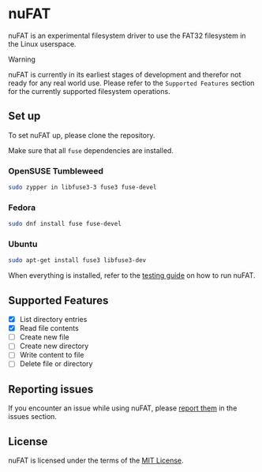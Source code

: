 # nuFAT

nuFAT is an experimental filesystem driver to use the FAT32 filesystem in the Linux userspace.

> [!Warning]
> nuFAT is currently in its earliest stages of development and therefor not ready for any real world use.
> Please refer to the `Supported Features` section for the currently supported filesystem operations.

## Set up

To set nuFAT up, please clone the repository.

Make sure that all `fuse` dependencies are installed.

### OpenSUSE Tumbleweed

```sh
sudo zypper in libfuse3-3 fuse3 fuse-devel 
```

### Fedora

```sh
sudo dnf install fuse fuse-devel
```

### Ubuntu

```sh
sudo apt-get install fuse3 libfuse3-dev
```

When everything is installed, refer to the [testing guide](./docs/testing.md) on how to run nuFAT.

## Supported Features

- [x] List directory entries
- [x] Read file contents
- [ ] Create new file
- [ ] Create new directory
- [ ] Write content to file
- [ ] Delete file or directory

## Reporting issues

If you encounter an issue while using nuFAT, please [report them](https://github.com/ByteOtter/nuFAT/issues) in the issues section.

## License

nuFAT is licensed under the terms of the [MIT License](./LICENSE).
